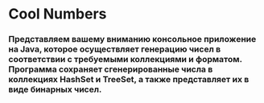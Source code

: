 # Cool Numbers
### Представляем вашему вниманию консольное приложение на Java, которое осуществляет генерацию чисел в соответствии с требуемыми коллекциями и форматом. Программа сохраняет сгенерированные числа в коллекциях HashSet и TreeSet, а также представляет их в виде бинарных чисел.
